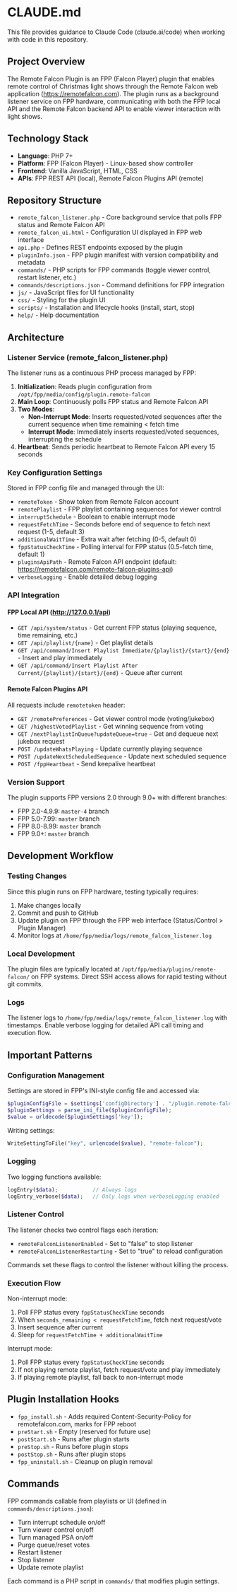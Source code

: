 # CLAUDE.md

This file provides guidance to Claude Code (claude.ai/code) when working with code in this repository.

## Project Overview

The Remote Falcon Plugin is an FPP (Falcon Player) plugin that enables remote control of Christmas light shows through the Remote Falcon web application (https://remotefalcon.com). The plugin runs as a background listener service on FPP hardware, communicating with both the FPP local API and the Remote Falcon backend API to enable viewer interaction with light shows.

## Technology Stack

- **Language**: PHP 7+
- **Platform**: FPP (Falcon Player) - Linux-based show controller
- **Frontend**: Vanilla JavaScript, HTML, CSS
- **APIs**: FPP REST API (local), Remote Falcon Plugins API (remote)

## Repository Structure

- `remote_falcon_listener.php` - Core background service that polls FPP status and Remote Falcon API
- `remote_falcon_ui.html` - Configuration UI displayed in FPP web interface
- `api.php` - Defines REST endpoints exposed by the plugin
- `pluginInfo.json` - FPP plugin manifest with version compatibility and metadata
- `commands/` - PHP scripts for FPP commands (toggle viewer control, restart listener, etc.)
- `commands/descriptions.json` - Command definitions for FPP integration
- `js/` - JavaScript files for UI functionality
- `css/` - Styling for the plugin UI
- `scripts/` - Installation and lifecycle hooks (install, start, stop)
- `help/` - Help documentation

## Architecture

### Listener Service (remote_falcon_listener.php)

The listener runs as a continuous PHP process managed by FPP:

1. **Initialization**: Reads plugin configuration from `/opt/fpp/media/config/plugin.remote-falcon`
2. **Main Loop**: Continuously polls FPP status and Remote Falcon API
3. **Two Modes**:
   - **Non-Interrupt Mode**: Inserts requested/voted sequences after the current sequence when time remaining < fetch time
   - **Interrupt Mode**: Immediately inserts requested/voted sequences, interrupting the schedule
4. **Heartbeat**: Sends periodic heartbeat to Remote Falcon API every 15 seconds

### Key Configuration Settings

Stored in FPP config file and managed through the UI:
- `remoteToken` - Show token from Remote Falcon account
- `remotePlaylist` - FPP playlist containing sequences for viewer control
- `interruptSchedule` - Boolean to enable interrupt mode
- `requestFetchTime` - Seconds before end of sequence to fetch next request (1-5, default 3)
- `additionalWaitTime` - Extra wait after fetching (0-5, default 0)
- `fppStatusCheckTime` - Polling interval for FPP status (0.5-fetch time, default 1)
- `pluginsApiPath` - Remote Falcon API endpoint (default: https://remotefalcon.com/remote-falcon-plugins-api)
- `verboseLogging` - Enable detailed debug logging

### API Integration

#### FPP Local API (http://127.0.0.1/api)
- `GET /api/system/status` - Get current FPP status (playing sequence, time remaining, etc.)
- `GET /api/playlist/{name}` - Get playlist details
- `GET /api/command/Insert Playlist Immediate/{playlist}/{start}/{end}` - Insert and play immediately
- `GET /api/command/Insert Playlist After Current/{playlist}/{start}/{end}` - Queue after current

#### Remote Falcon Plugins API
All requests include `remotetoken` header:
- `GET /remotePreferences` - Get viewer control mode (voting/jukebox)
- `GET /highestVotedPlaylist` - Get winning sequence from voting
- `GET /nextPlaylistInQueue?updateQueue=true` - Get and dequeue next jukebox request
- `POST /updateWhatsPlaying` - Update currently playing sequence
- `POST /updateNextScheduledSequence` - Update next scheduled sequence
- `POST /fppHeartbeat` - Send keepalive heartbeat

### Version Support

The plugin supports FPP versions 2.0 through 9.0+ with different branches:
- FPP 2.0-4.9.9: `master-4` branch
- FPP 5.0-7.99: `master` branch
- FPP 8.0-8.99: `master` branch
- FPP 9.0+: `master` branch

## Development Workflow

### Testing Changes

Since this plugin runs on FPP hardware, testing typically requires:
1. Make changes locally
2. Commit and push to GitHub
3. Update plugin on FPP through the FPP web interface (Status/Control > Plugin Manager)
4. Monitor logs at `/home/fpp/media/logs/remote_falcon_listener.log`

### Local Development

The plugin files are typically located at `/opt/fpp/media/plugins/remote-falcon/` on FPP systems. Direct SSH access allows for rapid testing without git commits.

### Logs

The listener logs to `/home/fpp/media/logs/remote_falcon_listener.log` with timestamps. Enable verbose logging for detailed API call timing and execution flow.

## Important Patterns

### Configuration Management

Settings are stored in FPP's INI-style config file and accessed via:
```php
$pluginConfigFile = $settings['configDirectory'] . "/plugin.remote-falcon";
$pluginSettings = parse_ini_file($pluginConfigFile);
$value = urldecode($pluginSettings['key']);
```

Writing settings:
```php
WriteSettingToFile("key", urlencode($value), "remote-falcon");
```

### Logging

Two logging functions available:
```php
logEntry($data);           // Always logs
logEntry_verbose($data);   // Only logs when verboseLogging enabled
```

### Listener Control

The listener checks two control flags each iteration:
- `remoteFalconListenerEnabled` - Set to "false" to stop listener
- `remoteFalconListenerRestarting` - Set to "true" to reload configuration

Commands set these flags to control the listener without killing the process.

### Execution Flow

Non-interrupt mode:
1. Poll FPP status every `fppStatusCheckTime` seconds
2. When `seconds_remaining < requestFetchTime`, fetch next request/vote
3. Insert sequence after current
4. Sleep for `requestFetchTime + additionalWaitTime`

Interrupt mode:
1. Poll FPP status every `fppStatusCheckTime` seconds
2. If not playing remote playlist, fetch request/vote and play immediately
3. If playing remote playlist, fall back to non-interrupt mode

## Plugin Installation Hooks

- `fpp_install.sh` - Adds required Content-Security-Policy for remotefalcon.com, marks for FPP reboot
- `preStart.sh` - Empty (reserved for future use)
- `postStart.sh` - Runs after plugin starts
- `preStop.sh` - Runs before plugin stops
- `postStop.sh` - Runs after plugin stops
- `fpp_uninstall.sh` - Cleanup on plugin removal

## Commands

FPP commands callable from playlists or UI (defined in `commands/descriptions.json`):
- Turn interrupt schedule on/off
- Turn viewer control on/off
- Turn managed PSA on/off
- Purge queue/reset votes
- Restart listener
- Stop listener
- Update remote playlist

Each command is a PHP script in `commands/` that modifies plugin settings.
